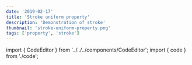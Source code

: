 ```yaml
---
date: '2019-02-17'
title: 'Stroke uniform property'
description: 'Demonstration of stroke'
thumbnail: 'stroke-uniform-property.png'
tags: ['property', 'stroke']
---
```


import { CodeEditor } from '../../../components/CodeEditor';
import { code } from './code';

<CodeEditor code={code} canvasId="test1" >
    <canvas  width="600" height="500" id="test1"></canvas>
</CodeEditor>
